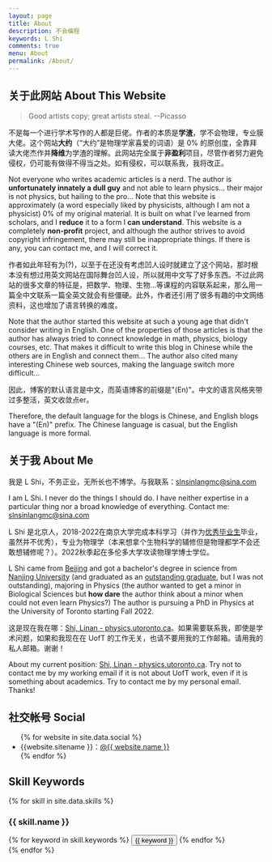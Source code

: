 ```yaml
---
layout: page
title: About
description: 不会编程
keywords: L Shi
comments: true
menu: About
permalink: /About/
---
```


## 关于此网站 About This Website

> Good artists copy; great artists steal. --Picasso

不是每一个进行学术写作的人都是巨佬。作者的本质是**学渣**，学不会物理，专业膜大佬。这个网站**大约**（“大约”是物理学家喜爱的词语）是 0% 的原创度，全靠拜读大佬杰作并**降维**为学渣的理解。此网站完全属于**非盈利**项目，尽管作者努力避免侵权，仍可能有做得不得当之处。如有侵权，可以联系我，我将改正。

Not everyone who writes academic articles is a nerd. The author is **unfortunately innately a dull guy** and not able to learn physics... their major is not physics, but hailing to the pro... Note that this website is approximately (a word especially liked by physicists, although I am not a physicist) 0% of my original material. It is built on what I've learned from scholars, and I **reduce** it to a form I **can understand**. This website is a completely **non-profit** project, and although the author strives to avoid copyright infringement, there may still be inappropriate things. If there is any, you can contact me, and I will correct it.

作者如此年轻有为(?)，以至于在还没有考虑凹人设时就建立了这个网站，那时根本没有想过用英文网站在国际舞台凹人设，所以就用中文写了好多东西。不过此网站的很多文章的特征是，把数学、物理、生物...等课程的内容联系起来，那么用一篇全中文联系一篇全英文就会有些僵硬。此外，作者还引用了很多有趣的中文网络资料，这也增加了语言转换的难度。

Note that the author started this website at such a young age that didn't consider writing in English. One of the properties of those articles is that the author has always tried to connect knowledge in math, physics, biology courses, etc. That makes it difficult to write this blog in Chinese while the others are in English and connect them... The author also cited many interesting Chinese web sources, making the language switch more difficult...

因此，博客的默认语言是中文，而英语博客的前缀是"(En)"。中文的语言风格夹带过多整活，英文收敛点er。

Therefore, the default language for the blogs is Chinese, and English blogs have a "(En)" prefix. The Chinese language is casual, but the English language is more formal. 

## 关于我 About Me

我是 L Shi，不务正业，无所长也不博学。与我联系：<slnsinlangmc@sina.com>

I am L Shi. I never do the things I should do. I have neither expertise in a particular thing nor a broad knowledge of everything. Contact me: <slnsinlangmc@sina.com>

L Shi 是北京人，2018-2022在南京大学完成本科学习（并作为[优秀毕业生](https://physics.nju.edu.cn/xgyd/ggtz/20220329/i220215.html)毕业，虽然并不优秀），专业为物理学（本来想拿个生物科学的辅修但是物理都学不会还敢想辅修呢？）。2022秋季起在多伦多大学攻读物理学博士学位。

L Shi came from [Beijing](https://en.wikipedia.org/wiki/Beijing) and got a bachelor's degree in science from [Nanjing University](https://en.wikipedia.org/wiki/Nanjing_University) (and graduated as an [outstanding graduate](https://physics.nju.edu.cn/xgyd/ggtz/20220329/i220215.html), but I was not outstanding), majoring in Physics (the author wanted to get a minor in Biological Sciences but **how dare** the author think about a minor when could not even learn Physics?) The author is pursuing a PhD in Physics at the University of Toronto starting Fall 2022.

这是现在我在哪：[Shi, Linan - physics.utoronto.ca](https://www.physics.utoronto.ca/members/shi-linan/)。如果需要联系我，即使是学术问题，如果和我现在在 UofT 的工作无关，也请不要用我的工作邮箱。请用我的私人邮箱。谢谢！

About my current position: [Shi, Linan - physics.utoronto.ca](https://www.physics.utoronto.ca/members/shi-linan/). Try not to contact me by my working email if it is not about UofT work, even if it is something about academics. Try to contact me by my personal email. Thanks!

## 社交帐号 Social

<ul>
{% for website in site.data.social %}
<li>{{website.sitename }}：<a href="{{ website.url }}" target="_blank">@{{ website.name }}</a></li>
{% endfor %}
</ul>



## Skill Keywords

{% for skill in site.data.skills %}
### {{ skill.name }}
<div class="btn-inline">
{% for keyword in skill.keywords %}
<button class="btn btn-outline" type="button">{{ keyword }}</button>
{% endfor %}
</div>
{% endfor %}
